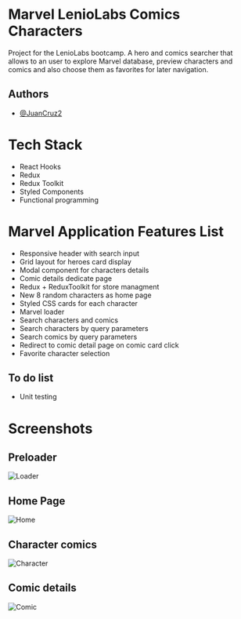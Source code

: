 # Marvel LenioLabs Comics Characters

Project for the LenioLabs bootcamp. A hero and comics searcher that allows to an user to explore Marvel database, preview characters and comics and also choose them as favorites for later navigation.

## Authors

- [@JuanCruz2](https://github.com/JuanCruz2)

# Tech Stack

* React Hooks
* Redux
* Redux Toolkit
* Styled Components
* Functional programming

# Marvel Application Features List

* Responsive header with search input
* Grid layout for heroes card display
* Modal component for characters details
* Comic details dedicate page
* Redux + ReduxToolkit for store managment 
* New 8 random characters as home page
* Styled CSS cards for each character
* Marvel loader
* Search characters and comics
* Search characters by query parameters
* Search comics by query parameters
* Redirect to comic detail page on comic card click
* Favorite character selection

## To do list

* Unit testing

# Screenshots

## Preloader

![Loader](https://user-images.githubusercontent.com/49735921/122088308-f9f44800-cddb-11eb-8236-d6e0988b1b29.jpeg)

## Home Page

![Home](https://user-images.githubusercontent.com/49735921/122087949-ad107180-cddb-11eb-943d-41adaeed32d8.jpeg)

## Character comics

![Character](https://user-images.githubusercontent.com/49735921/122088084-cfa28a80-cddb-11eb-83b5-51c6a0e4cecc.jpeg)

## Comic details

![Comic](https://user-images.githubusercontent.com/49735921/122088201-e8ab3b80-cddb-11eb-810b-75169320a229.jpeg)